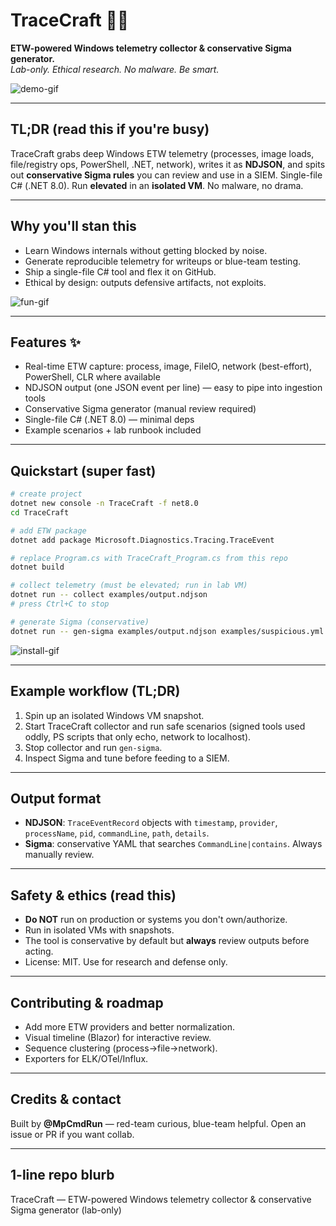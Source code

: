 
# TraceCraft 🚀✨

**ETW-powered Windows telemetry collector & conservative Sigma generator.**  
_Lab-only. Ethical research. No malware. Be smart._

![demo-gif](assets/demo.gif)

---

## TL;DR (read this if you're busy)
TraceCraft grabs deep Windows ETW telemetry (processes, image loads, file/registry ops, PowerShell, .NET, network), writes it as **NDJSON**, and spits out **conservative Sigma rules** you can review and use in a SIEM. Single-file C# (.NET 8.0). Run **elevated** in an **isolated VM**. No malware, no drama.

---

## Why you'll stan this
- Learn Windows internals without getting blocked by noise.  
- Generate reproducible telemetry for writeups or blue-team testing.  
- Ship a single-file C# tool and flex it on GitHub.  
- Ethical by design: outputs defensive artifacts, not exploits.

![fun-gif](https://media.giphy.com/media/3o7aD2saalBwwftBIY/giphy.gif)

---

## Features ✨
- Real-time ETW capture: process, image, FileIO, network (best-effort), PowerShell, CLR where available  
- NDJSON output (one JSON event per line) — easy to pipe into ingestion tools  
- Conservative Sigma generator (manual review required)  
- Single-file C# (.NET 8.0) — minimal deps  
- Example scenarios + lab runbook included

---

## Quickstart (super fast)
```bash
# create project
dotnet new console -n TraceCraft -f net8.0
cd TraceCraft

# add ETW package
dotnet add package Microsoft.Diagnostics.Tracing.TraceEvent

# replace Program.cs with TraceCraft_Program.cs from this repo
dotnet build

# collect telemetry (must be elevated; run in lab VM)
dotnet run -- collect examples/output.ndjson
# press Ctrl+C to stop

# generate Sigma (conservative)
dotnet run -- gen-sigma examples/output.ndjson examples/suspicious.yml
```

![install-gif](assets/install.gif)

---

## Example workflow (TL;DR)
1. Spin up an isolated Windows VM snapshot.  
2. Start TraceCraft collector and run safe scenarios (signed tools used oddly, PS scripts that only echo, network to localhost).  
3. Stop collector and run `gen-sigma`.  
4. Inspect Sigma and tune before feeding to a SIEM.

---

## Output format
- **NDJSON**: `TraceEventRecord` objects with `timestamp`, `provider`, `processName`, `pid`, `commandLine`, `path`, `details`.  
- **Sigma**: conservative YAML that searches `CommandLine|contains`. Always manually review.

---

## Safety & ethics (read this)
- **Do NOT** run on production or systems you don't own/authorize.  
- Run in isolated VMs with snapshots.  
- The tool is conservative by default but **always** review outputs before acting.  
- License: MIT. Use for research and defense only.

---

## Contributing & roadmap
- Add more ETW providers and better normalization.  
- Visual timeline (Blazor) for interactive review.  
- Sequence clustering (process→file→network).  
- Exporters for ELK/OTel/Influx.

---

## Credits & contact
Built by **@MpCmdRun** — red-team curious, blue-team helpful. Open an issue or PR if you want collab.

---

## 1-line repo blurb
TraceCraft — ETW-powered Windows telemetry collector & conservative Sigma generator (lab-only)

